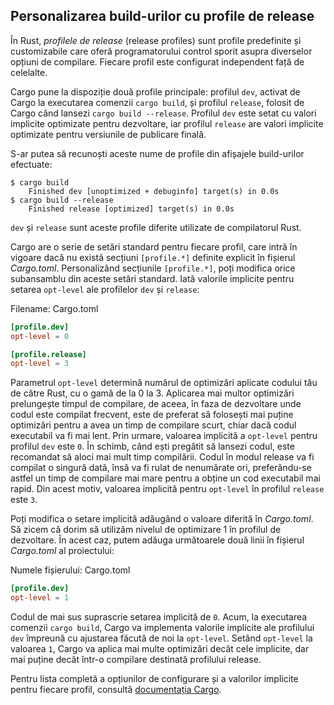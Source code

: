 ## Personalizarea build-urilor cu profile de release

În Rust, *profilele de release* (release profiles) sunt profile predefinite și customizabile care oferă programatorului control sporit asupra diverselor opțiuni de compilare. Fiecare profil este configurat independent față de celelalte.

Cargo pune la dispoziție două profile principale: profilul `dev`, activat de Cargo la executarea comenzii `cargo build`, și profilul `release`, folosit de Cargo când lansezi `cargo build --release`. Profilul `dev` este setat cu valori implicite optimizate pentru dezvoltare, iar profilul `release` are valori implicite optimizate pentru versiunile de publicare finală.

S-ar putea să recunoști aceste nume de profile din afișajele build-urilor efectuate:

<!-- manual-regeneration
anywhere, run:
cargo build
cargo build --release
and ensure output below is accurate
-->

```console
$ cargo build
    Finished dev [unoptimized + debuginfo] target(s) in 0.0s
$ cargo build --release
    Finished release [optimized] target(s) in 0.0s
```

`dev` și `release` sunt aceste profile diferite utilizate de compilatorul Rust.

Cargo are o serie de setări standard pentru fiecare profil, care intră în vigoare dacă nu există secțiuni `[profile.*]` definite explicit în fișierul *Cargo.toml*. Personalizând secțiunile `[profile.*]`, poți modifica orice subansamblu din aceste setări standard. Iată valorile implicite pentru setarea `opt-level` ale profilelor `dev` și `release`:

<span class="filename">Filename: Cargo.toml</span>

```toml
[profile.dev]
opt-level = 0

[profile.release]
opt-level = 3
```

Parametrul `opt-level` determină numărul de optimizări aplicate codului tău de către Rust, cu o gamă de la 0 la 3. Aplicarea mai multor optimizări prelungește timpul de compilare, de aceea, în faza de dezvoltare unde codul este compilat frecvent, este de preferat să folosești mai puține optimizări pentru a avea un timp de compilare scurt, chiar dacă codul executabil va fi mai lent. Prin urmare, valoarea implicită a `opt-level` pentru profilul `dev` este `0`. În schimb, când ești pregătit să lansezi codul, este recomandat să aloci mai mult timp compilării. Codul în modul release va fi compilat o singură dată, însă va fi rulat de nenumărate ori, preferându-se astfel un timp de compilare mai mare pentru a obține un cod executabil mai rapid. Din acest motiv, valoarea implicită pentru `opt-level` în profilul `release` este `3`.

Poți modifica o setare implicită adăugând o valoare diferită în *Cargo.toml*. Să zicem că dorim să utilizăm nivelul de optimizare 1 în profilul de dezvoltare. În acest caz, putem adăuga următoarele două linii în fișierul *Cargo.toml* al proiectului:

<span class="filename">Numele fișierului: Cargo.toml</span>

```toml
[profile.dev]
opt-level = 1
```

Codul de mai sus suprascrie setarea implicită de `0`. Acum, la executarea comenzii `cargo build`, Cargo va implementa valorile implicite ale profilului `dev` împreună cu ajustarea făcută de noi la `opt-level`. Setând `opt-level` la valoarea `1`, Cargo va aplica mai multe optimizări decât cele implicite, dar mai puține decât într-o compilare destinată profilului release.

Pentru lista completă a opțiunilor de configurare și a valorilor implicite pentru fiecare profil, consultă [documentația Cargo](https://doc.rust-lang.org/cargo/reference/profiles.html).
